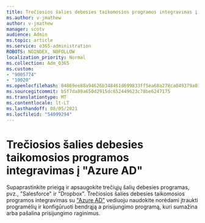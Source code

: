 ```yaml
---
title: Trečiosios šalies debesies taikomosios programos integravimas į "Azure AD"
ms.author: v-jmathew
author: v-jmathew
manager: scotv
audience: Admin
ms.topic: article
ms.service: o365-administration
ROBOTS: NOINDEX, NOFOLLOW
localization_priority: Normal
ms.collection: Adm_O365
ms.custom:
- "9005774"
- "10020"
ms.openlocfilehash: 84869ee88a94626b348461d699833ff5ea68a278ca049379a01c5209e4b1d076
ms.sourcegitcommit: b5f7da89a650d2915dc652449623c78be6247175
ms.translationtype: MT
ms.contentlocale: lt-LT
ms.lasthandoff: 08/05/2021
ms.locfileid: "54099294"
---
```

# <a name="integrate-a-third-party-cloud-app-with-azure-ad"></a>Trečiosios šalies debesies taikomosios programos integravimas į "Azure AD"

Supaprastinkite prieigą ir apsaugokite trečiųjų šalių debesies programas, pvz., "Salesforce" ir "Dropbox". Trečiosios šalies debesies taikomosios programos integravimas su ["Azure AD"](https://go.microsoft.com/fwlink/?linkid=2157464) vediuoju naudokite norėdami įtraukti programėlių ir konfigūruoti bendrąją a prisijungimo programą, kuri sumažina arba pašalina prisijungimo raginimus.
